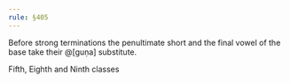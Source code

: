 ```yaml
---
rule: §405
---
```


Before strong terminations the penultimate short and the final vowel of the base take their @[guṇa] substitute.

Fifth, Eighth and Ninth classes